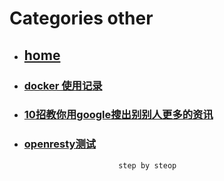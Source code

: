 # Categories other
* ## [home](../README.md)
* ### [docker 使用记录](docker.md)
* ### [10招教你用google搜出别别人更多的资讯](google_search_tips.md)
* ### [openresty测试](openresty_test.md)
                           step by steop
